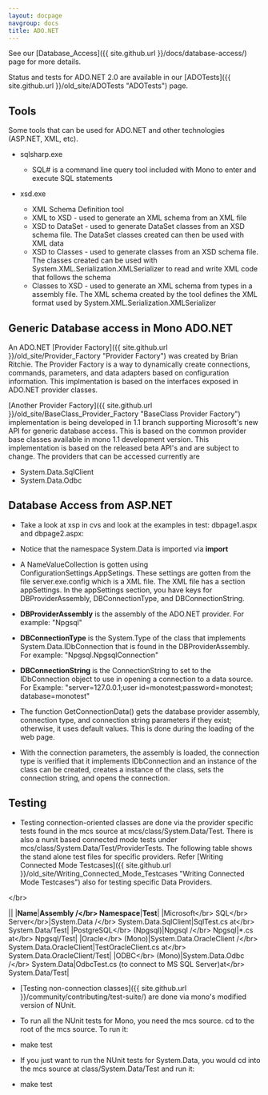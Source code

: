 ```yaml
---
layout: docpage
navgroup: docs
title: ADO.NET
---
```

See our [Database\_Access]({{ site.github.url }}/docs/database-access/) page for more details.

Status and tests for ADO.NET 2.0 are available in our [ADOTests]({{ site.github.url }}/old_site/ADOTests "ADOTests") page.

Tools
-----

Some tools that can be used for ADO.NET and other technologies (ASP.NET, XML, etc).

-   sqlsharp.exe
    -   SQL\# is a command line query tool included with Mono to enter and execute SQL statements

-   xsd.exe
    -   XML Schema Definition tool
    -   XML to XSD - used to generate an XML schema from an XML file
    -   XSD to DataSet - used to generate DataSet classes from an XSD schema file. The DataSet classes created can then be used with XML data
    -   XSD to Classes - used to generate classes from an XSD schema file. The classes created can be used with System.XML.Serialization.XMLSerializer to read and write XML code that follows the schema
    -   Classes to XSD - used to generate an XML schema from types in a assembly file. The XML schema created by the tool defines the XML format used by System.XML.Serialization.XMLSerializer

Generic Database access in Mono ADO.NET
---------------------------------------

An ADO.NET [Provider Factory]({{ site.github.url }}/old_site/Provider_Factory "Provider Factory") was created by Brian Ritchie. The Provider Factory is a way to dynamically create connections, commands, parameters, and data adapters based on configuration information. This implmentation is based on the interfaces exposed in ADO.NET provider classes.

[Another Provider Factory]({{ site.github.url }}/old_site/BaseClass_Provider_Factory "BaseClass Provider Factory") implementation is being developed in 1.1 branch supporting Microsoft's new API for generic database access. This is based on the common provider base classes available in mono 1.1 development version. This implementation is based on the released beta API's and are subject to change. The providers that can be accessed currently are

-   System.Data.SqlClient
-   System.Data.Odbc

Database Access from ASP.NET
----------------------------

-   Take a look at xsp in cvs and look at the examples in test: dbpage1.aspx and dbpage2.aspx:

-   Notice that the namespace System.Data is imported via **import**

-   A NameValueCollection is gotten using ConfigurationSettings.AppSetings. These settings are gotten from the file server.exe.config which is a XML file. The XML file has a section appSettings. In the appSettings section, you have keys for DBProviderAssembly, DBConnectionType, and DBConnectionString.

-   **DBProviderAssembly** is the assembly of the ADO.NET provider. For example: "Npgsql"

-   **DBConnectionType** is the System.Type of the class that implements System.Data.IDbConnection that is found in the DBProviderAssembly. For example: "Npgsql.NpgsqlConnection"

-   **DBConnectionString** is the ConnectionString to set to the IDbConnection object to use in opening a connection to a data source. For Example: "server=127.0.0.1;user id=monotest;password=monotest; database=monotest"

-   The function GetConnectionData() gets the database provider assembly, connection type, and connection string parameters if they exist; otherwise, it uses default values. This is done during the loading of the web page.

-   With the connection parameters, the assembly is loaded, the connection type is verified that it implements IDbConnection and an instance of the class can be created, creates a instance of the class, sets the connection string, and opens the connection.

Testing
-------

-   Testing connection-oriented classes are done via the provider specific tests found in the mcs source at mcs/class/System.Data/Test. There is also a nunit based connected mode tests under mcs/class/System.Data/Test/ProviderTests. The following table shows the stand alone test files for specific providers. Refer [Writing Connected Mode Testcases]({{ site.github.url }}/old_site/Writing_Connected_Mode_Testcases "Writing Connected Mode Testcases") also for testing specific Data Providers.

\</br\>

||
|**Name**|**Assembly /\</br\> Namespace**|**Test**|
|Microsoft\</br\> SQL\</br\> Server\</br\>|System.Data /\</br\> System.Data.SqlClient|SqlTest.cs at\</br\> System.Data/Test|
|PostgreSQL\</br\> (Npgsql)|Npgsql /\</br\> Npgsql|\*.cs at\</br\> Npgsql/Test|
|Oracle\</br\> (Mono)|System.Data.OracleClient /\</br\> System.Data.OracleClient|TestOracleClient.cs at\</br\> System.Data.OracleClient/Test|
|ODBC\</br\> (Mono)|System.Data.Odbc /\</br\> System.Data|OdbcTest.cs (to connect to MS SQL Server)at\</br\> System.Data/Test|

-   [Testing non-connection classes]({{ site.github.url }}/community/contributing/test-suite/) are done via mono's modified version of NUnit.

-   To run all the NUnit tests for Mono, you need the mcs source. cd to the root of the mcs source. To run it:

-   make test

-   If you just want to run the NUnit tests for System.Data, you would cd into the mcs source at class/System.Data/Test and run it:

-   make test

